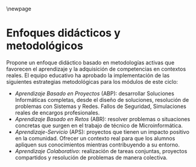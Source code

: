 

\newpage


# Enfoques didácticos y metodológicos

Propone un enfoque didáctico basado en metodologías activas que favorecen el aprendizaje y la
adquisición de competencias en contextos reales. El equipo educativo ha aprobado la
implementación de las siguientes estrategias metodológicas para los módulos de este
ciclo:

* *Aprendizaje Basado en Proyectos* (ABP): desarrollar Soluciones Informáticas completas, 
  desde el diseño de soluciones, resolución de problemas con Sistemas y Redes. Fallos de Seguridad, 
  Simulaciones reales de encargos profesionales.
* *Aprendizaje Basado en Retos* (ABR): resolver problemas o situaciones concretas
  que surgen en el trabajo de técnico de Microinformática.
* *Aprendizaje-Servicio* (APS): proyectos que tienen un impacto positivo en la
  comunidad. Ofrecer un contexto real para que los alumnos apliquen sus
  conocimientos mientras contribuyendo a su entorno.
* *Aprendizaje Colaborativo*: realización de tareas conjuntas, proyectos
  compartidos y resolución de problemas de manera colectiva.

